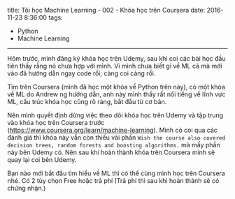 title: Tôi học Machine Learning - 002 - Khóa học trên Coursera
date: 2016-11-23 8:36:00
tags:
  - Python
  - Machine Learning
---

Hôm trước, mình đăng ký khóa học trên Udemy, sau khi coi các bài học đầu tiên thấy rằng nó chưa hợp với mình. Vì mình chưa biết gì về ML cả mà mới vào đã hướng dẫn ngay code rồi, càng coi càng rối.

Tìm trên Coursera (mình đã học một khóa về Python trên này), có một khóa về ML do Andrew ng hướng dẫn, anh này mình thấy rất nổi tiếng về lĩnh vực ML, cấu trúc khóa học cũng rõ ràng, bắt đầu từ cơ bản.

Nên mình quyết định dừng việc theo dõi khóa học trên Udemy và tập trung vào khóa học trên Coursera trước (https://www.coursera.org/learn/machine-learning). Mình có coi qua các đánh giá thì khóa này vẫn còn thiếu vài phần `Wish the course also covered decision trees, random forests and boosting algorithms.` mà mấy phần này bên Udemy có. Nên sau khi hoàn thành khóa trên Coursera mình sẽ quay lại coi bên Udemy.

Bạn nào mới bắt đầu tìm hiểu về ML thì có thể cùng mình học trên Coursera nhé. Có 2 tùy chọn Free hoặc trả phí (Trả phí thì sau khi hoàn thành sẽ có chứng nhận.)